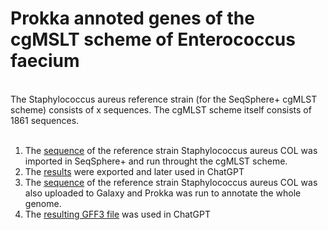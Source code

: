 # Prokka annoted genes of the cgMSLT scheme of Enterococcus faecium
<br>
The Staphylococcus aureus reference strain (for the SeqSphere+ cgMLST scheme) consists of x sequences.
The cgMLST scheme itself consists of 1861 sequences.<br><br>

1. The [sequence](https://raw.githubusercontent.com/zmeel/cgMLST-StaphAur/main/NC_002951.2%20Staphylococcus%20aureus%20subsp.%20aureus%20COL.fasta) of the reference strain Staphylococcus aureus COL was imported in SeqSphere+ and run throught the cgMLST scheme.<br>
2. The [results](https://github.com/zmeel/cgMLST-StaphAur/blob/main/S.%20aureus_cgMLST_scheme.fasta) were exported and later used in ChatGPT<br>
3. The [sequence](https://raw.githubusercontent.com/zmeel/cgMLST-StaphAur/main/NC_002951.2%20Staphylococcus%20aureus%20subsp.%20aureus%20COL.fasta) of the reference strain Staphylococcus aureus COL was also uploaded to Galaxy and Prokka was run to annotate the whole genome.<br>
4. The [resulting GFF3 file]() was used in ChatGPT
